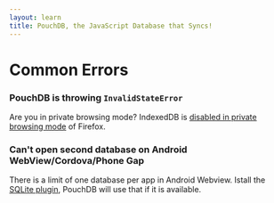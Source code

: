 ```yaml
---
layout: learn
title: PouchDB, the JavaScript Database that Syncs!
---
```


# Common Errors

### PouchDB is throwing `InvalidStateError`

Are you in private browsing mode? IndexedDB is [disabled in private browsing mode](https://developer.mozilla.org/en-US/docs/IndexedDB/Using_IndexedDB) of Firefox.

### Can't open second database on Android WebView/Cordova/Phone Gap

There is a limit of one database per app in Android Webview. Istall the [SQLite plugin](https://github.com/lite4cordova/Cordova-SQLitePlugin), PouchDB will use that if it is available.